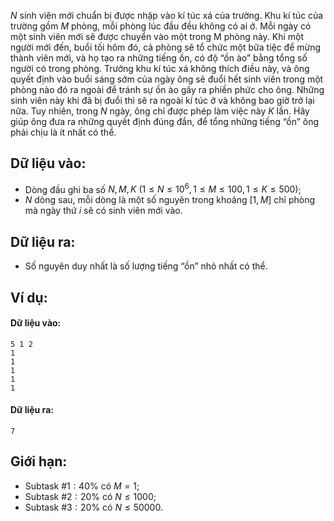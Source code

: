 $N$ sinh viên mới chuẩn bị được nhập vào kí túc xá của trường. Khu kí túc của trường gồm $M$ phòng, mỗi phòng lúc đầu đều không có ai ở. Mỗi ngày có một sinh viên mới sẽ được chuyển vào một trong M phòng này. Khi một người mới đến, buổi tối hôm đó, cả phòng sẽ tổ chức một bữa tiệc để mừng thành viên mới, và họ tạo ra những tiếng ồn, có độ “ồn ào” bằng tổng số người có trong phòng. Trưởng khu kí túc xá không thích điều này, và ông quyết định vào buổi sáng sớm của ngày ông sẽ đuổi hết sinh viên trong một phòng nào đó ra ngoài để tránh sự ồn ào gây ra phiền phức cho ông. Những sinh viên này khi đã bị đuổi thì sẽ ra ngoài kí túc ở và không bao giờ trở lại nữa. Tuy nhiên, trong $N$ ngày, ông chỉ được phép làm việc này $K$ lần. Hãy giúp ông đưa ra những quyết định đúng đắn, để tổng những tiếng “ồn” ông phải chịu là ít nhất có thể.

## Dữ liệu vào:
- Dòng đầu ghi ba số $N, M, K\ (1≤N≤10^6,1≤M≤100,1≤K≤500)$;
- $N$ dòng sau, mỗi dòng là một số nguyên trong khoảng $[1, M]$ chỉ phòng mà ngày thứ $i$ sẽ có sinh viên mới vào.

## Dữ liệu ra:
- Số nguyên duy nhất là số lượng tiếng “ồn” nhỏ nhất có thể.

## Ví dụ:
#### Dữ liệu vào:
```
5 1 2
1
1
1
1
1
```

#### Dữ liệu ra:
```
7
```

## Giới hạn:
- Subtask $\#1: 40\%\text{ có }M=1$;
- Subtask $\#2: 20\%\text{ có }N≤1000$;
- Subtask $\#3: 20\%\text{ có }N≤50000$.